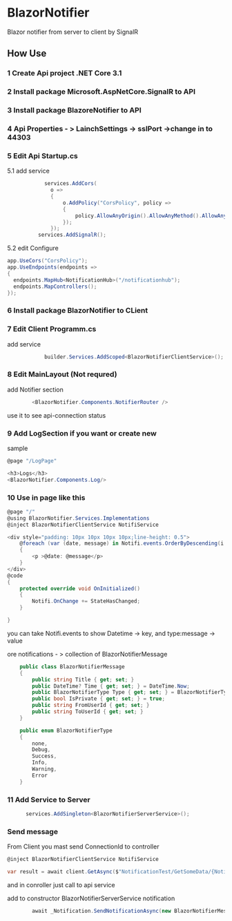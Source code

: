 # BlazorNotifier
Blazor notifier from server to client by SignalR

## How Use

### 1 Create Api project .NET Core 3.1
### 2 Install package Microsoft.AspNetCore.SignalR to API
### 3 Install package BlazoreNotifier to API
### 4 Api Properties - > LainchSettings -> sslPort ->change in to 44303
### 5 Edit Api Startup.cs
  5.1 add service
  ```C#
              services.AddCors(
                o =>
                {
                    o.AddPolicy("CorsPolicy", policy =>
                    {
                        policy.AllowAnyOrigin().AllowAnyMethod().AllowAnyHeader();
                    });
                });
            services.AddSignalR();
  ```
  5.2 edit Configure
  ```C#
  app.UseCors("CorsPolicy");
  app.UseEndpoints(endpoints =>
  {
    endpoints.MapHub<NotificationHub>("/notificationhub");
    endpoints.MapControllers();
  });
  ```
  
### 6 Install package BlazorNotifier to CLient
### 7 Edit Client Programm.cs
 add service
 ```C#
             builder.Services.AddScoped<BlazorNotifierClientService>();
 ```
### 8 Edit MainLayout (Not requred)
add Notifier section
```C#
        <BlazorNotifier.Components.NotifierRouter />
```
use it to see api-connection status

### 9 Add LogSection if you want or create new
sample
```C#
@page "/LogPage"

<h3>Logs</h3>
<BlazorNotifier.Components.Log/>
```

### 10 Use in page like this
```C#
@page "/"
@using BlazorNotifier.Services.Implementations
@inject BlazorNotifierClientService NotifiService

<div style="padding: 10px 10px 10px 10px;line-height: 0.5">
    @foreach (var (date, message) in Notifi.events.OrderByDescending(i => i.Key))
    {
        <p >@date: @message</p>
    }
</div>
@code
{
    protected override void OnInitialized()
    {
        Notifi.OnChange += StateHasChanged;
    }

}
```

you can take
Notifi.events to show Datetime -> key, and type:message -> value

ore 
notifications - > collection of BlazorNotifierMessage

```C#
    public class BlazorNotifierMessage
    {
        public string Title { get; set; }
        public DateTime? Time { get; set; } = DateTime.Now;
        public BlazorNotifierType Type { get; set; } = BlazorNotifierType.none;
        public bool IsPrivate { get; set; } = true;
        public string FromUserId { get; set; }
        public string ToUserId { get; set; }
    }

    public enum BlazorNotifierType
    {
        none,
        Debug,
        Success,
        Info,
        Warning,
        Error
    }
```

### 11 Add Service to Server
```C#
      services.AddSingleton<BlazorNotifierServerService>();
```

### Send message

From Client you mast send ConnectionId to controller
```C#
@inject BlazorNotifierClientService NotifiService

var result = await client.GetAsync($"NotificationTest/GetSomeData/{NotifiService.UserId}");
```
and in conroller just call to api service

add to constructor BlazorNotifierServerService notification
```C#
        await _Notification.SendNotificationAsync(new BlazorNotifierMessage {Title = $"Step {i}", FromUserId = UserId, Type = BlazorNotifierType.Info});
```
 
